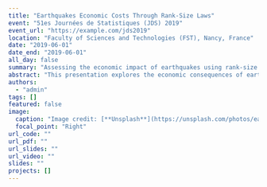 ```yaml
---
title: "Earthquakes Economic Costs Through Rank-Size Laws"
event: "51es Journées de Statistiques (JDS) 2019"
event_url: "https://example.com/jds2019"
location: "Faculty of Sciences and Technologies (FST), Nancy, France"
date: "2019-06-01"
date_end: "2019-06-01"
all_day: false
summary: "Assessing the economic impact of earthquakes using rank-size analysis."
abstract: "This presentation explores the economic consequences of earthquakes by utilizing rank-size laws, providing insights into the distributional effects of seismic events on economies."
authors:
  - "admin"
tags: []
featured: false
image:
  caption: "Image credit: [**Unsplash**](https://unsplash.com/photos/earthquake)"
  focal_point: "Right"
url_code: ""
url_pdf: ""
url_slides: ""
url_video: ""
slides: ""
projects: []
---
```

